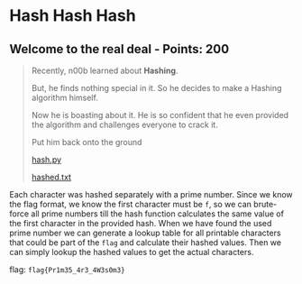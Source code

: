 # Hash Hash Hash

## Welcome to the real deal - Points: 200

> Recently, n00b learned about **Hashing**.<br>
>
> But, he finds nothing special in it. So he decides to make a Hashing algorithm himself.<br>
>
> Now he is boasting about it. He is so confident that he even provided the algorithm and challenges everyone to crack it.<br>
>
> Put him back onto the ground
>
> [hash.py](hash.py)
>
> [hashed.txt](hashed.txt)
>

Each character was hashed separately with a prime number. Since we know the flag format, we know the first character must be `f`, so we can brute-force all prime numbers till the hash function calculates the same value of the first character in the provided hash. When we have found the used prime number we can generate a lookup table for all printable characters that could be part of the `flag` and calculate their hashed values. Then we can simply lookup the hashed values to get the actual characters.

flag: `flag{Pr1m35_4r3_4W3s0m3}`